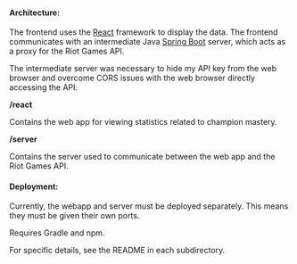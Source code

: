 #### **Architecture:**

The frontend uses the [React](https://reactjs.org/) framework to display the data.
The frontend communicates with an intermediate Java [Spring Boot](https://spring.io/projects/spring-boot)
server, which acts as a proxy for the Riot Games API.

The intermediate server was necessary to hide my API key from the web
browser and overcome CORS issues with the web browser directly accessing the API.


**/react**

Contains the web app for viewing statistics related to champion mastery.

**/server**

Contains the server used to communicate between the web app and the Riot Games API.


#### Deployment:

Currently, the webapp and server must be deployed separately.
This means they must be given their own ports.

Requires Gradle and npm.

For specific details, see the README in each subdirectory.
